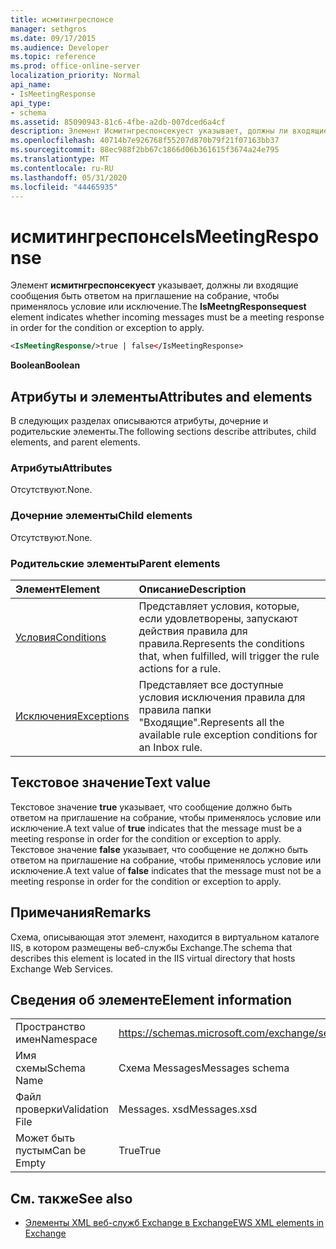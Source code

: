 ```yaml
---
title: исмитингреспонсе
manager: sethgros
ms.date: 09/17/2015
ms.audience: Developer
ms.topic: reference
ms.prod: office-online-server
localization_priority: Normal
api_name:
- IsMeetingResponse
api_type:
- schema
ms.assetid: 85090943-81c6-4fbe-a2db-007dced6a4cf
description: Элемент Исмитнгреспонсекуест указывает, должны ли входящие сообщения быть ответом на приглашение на собрание, чтобы применялось условие или исключение.
ms.openlocfilehash: 40714b7e926768f55207d870b79f21f07163bb37
ms.sourcegitcommit: 88ec988f2bb67c1866d06b361615f3674a24e795
ms.translationtype: MT
ms.contentlocale: ru-RU
ms.lasthandoff: 05/31/2020
ms.locfileid: "44465935"
---
```

# <a name="ismeetingresponse"></a><span data-ttu-id="898cb-103">исмитингреспонсе</span><span class="sxs-lookup"><span data-stu-id="898cb-103">IsMeetingResponse</span></span>

<span data-ttu-id="898cb-104">Элемент **исмитнгреспонсекуест** указывает, должны ли входящие сообщения быть ответом на приглашение на собрание, чтобы применялось условие или исключение.</span><span class="sxs-lookup"><span data-stu-id="898cb-104">The **IsMeetngResponsequest** element indicates whether incoming messages must be a meeting response in order for the condition or exception to apply.</span></span> 
  
```XML
<IsMeetingResponse/>true | false</IsMeetingResponse>
```

 <span data-ttu-id="898cb-105">**Boolean**</span><span class="sxs-lookup"><span data-stu-id="898cb-105">**Boolean**</span></span>
## <a name="attributes-and-elements"></a><span data-ttu-id="898cb-106">Атрибуты и элементы</span><span class="sxs-lookup"><span data-stu-id="898cb-106">Attributes and elements</span></span>

<span data-ttu-id="898cb-107">В следующих разделах описываются атрибуты, дочерние и родительские элементы.</span><span class="sxs-lookup"><span data-stu-id="898cb-107">The following sections describe attributes, child elements, and parent elements.</span></span>
  
### <a name="attributes"></a><span data-ttu-id="898cb-108">Атрибуты</span><span class="sxs-lookup"><span data-stu-id="898cb-108">Attributes</span></span>

<span data-ttu-id="898cb-109">Отсутствуют.</span><span class="sxs-lookup"><span data-stu-id="898cb-109">None.</span></span>
  
### <a name="child-elements"></a><span data-ttu-id="898cb-110">Дочерние элементы</span><span class="sxs-lookup"><span data-stu-id="898cb-110">Child elements</span></span>

<span data-ttu-id="898cb-111">Отсутствуют.</span><span class="sxs-lookup"><span data-stu-id="898cb-111">None.</span></span>
  
### <a name="parent-elements"></a><span data-ttu-id="898cb-112">Родительские элементы</span><span class="sxs-lookup"><span data-stu-id="898cb-112">Parent elements</span></span>

|<span data-ttu-id="898cb-113">**Элемент**</span><span class="sxs-lookup"><span data-stu-id="898cb-113">**Element**</span></span>|<span data-ttu-id="898cb-114">**Описание**</span><span class="sxs-lookup"><span data-stu-id="898cb-114">**Description**</span></span>|
|:-----|:-----|
|[<span data-ttu-id="898cb-115">Условия</span><span class="sxs-lookup"><span data-stu-id="898cb-115">Conditions</span></span>](conditions.md) <br/> |<span data-ttu-id="898cb-116">Представляет условия, которые, если удовлетворены, запускают действия правила для правила.</span><span class="sxs-lookup"><span data-stu-id="898cb-116">Represents the conditions that, when fulfilled, will trigger the rule actions for a rule.</span></span>  <br/> |
|[<span data-ttu-id="898cb-117">Исключения</span><span class="sxs-lookup"><span data-stu-id="898cb-117">Exceptions</span></span>](exceptions.md) <br/> |<span data-ttu-id="898cb-118">Представляет все доступные условия исключения правила для правила папки "Входящие".</span><span class="sxs-lookup"><span data-stu-id="898cb-118">Represents all the available rule exception conditions for an Inbox rule.</span></span>  <br/> |
   
## <a name="text-value"></a><span data-ttu-id="898cb-119">Текстовое значение</span><span class="sxs-lookup"><span data-stu-id="898cb-119">Text value</span></span>

<span data-ttu-id="898cb-120">Текстовое значение **true** указывает, что сообщение должно быть ответом на приглашение на собрание, чтобы применялось условие или исключение.</span><span class="sxs-lookup"><span data-stu-id="898cb-120">A text value of **true** indicates that the message must be a meeting response in order for the condition or exception to apply.</span></span> <span data-ttu-id="898cb-121">Текстовое значение **false** указывает, что сообщение не должно быть ответом на приглашение на собрание, чтобы применялось условие или исключение.</span><span class="sxs-lookup"><span data-stu-id="898cb-121">A text value of **false** indicates that the message must not be a meeting response in order for the condition or exception to apply.</span></span> 
  
## <a name="remarks"></a><span data-ttu-id="898cb-122">Примечания</span><span class="sxs-lookup"><span data-stu-id="898cb-122">Remarks</span></span>

<span data-ttu-id="898cb-123">Схема, описывающая этот элемент, находится в виртуальном каталоге IIS, в котором размещены веб-службы Exchange.</span><span class="sxs-lookup"><span data-stu-id="898cb-123">The schema that describes this element is located in the IIS virtual directory that hosts Exchange Web Services.</span></span>
  
## <a name="element-information"></a><span data-ttu-id="898cb-124">Сведения об элементе</span><span class="sxs-lookup"><span data-stu-id="898cb-124">Element information</span></span>

|||
|:-----|:-----|
|<span data-ttu-id="898cb-125">Пространство имен</span><span class="sxs-lookup"><span data-stu-id="898cb-125">Namespace</span></span>  <br/> |https://schemas.microsoft.com/exchange/services/2006/messages  <br/> |
|<span data-ttu-id="898cb-126">Имя схемы</span><span class="sxs-lookup"><span data-stu-id="898cb-126">Schema Name</span></span>  <br/> |<span data-ttu-id="898cb-127">Схема Messages</span><span class="sxs-lookup"><span data-stu-id="898cb-127">Messages schema</span></span>  <br/> |
|<span data-ttu-id="898cb-128">Файл проверки</span><span class="sxs-lookup"><span data-stu-id="898cb-128">Validation File</span></span>  <br/> |<span data-ttu-id="898cb-129">Messages. xsd</span><span class="sxs-lookup"><span data-stu-id="898cb-129">Messages.xsd</span></span>  <br/> |
|<span data-ttu-id="898cb-130">Может быть пустым</span><span class="sxs-lookup"><span data-stu-id="898cb-130">Can be Empty</span></span>  <br/> |<span data-ttu-id="898cb-131">True</span><span class="sxs-lookup"><span data-stu-id="898cb-131">True</span></span>  <br/> |
   
## <a name="see-also"></a><span data-ttu-id="898cb-132">См. также</span><span class="sxs-lookup"><span data-stu-id="898cb-132">See also</span></span>



- [<span data-ttu-id="898cb-133">Элементы XML веб-служб Exchange в Exchange</span><span class="sxs-lookup"><span data-stu-id="898cb-133">EWS XML elements in Exchange</span></span>](ews-xml-elements-in-exchange.md)

